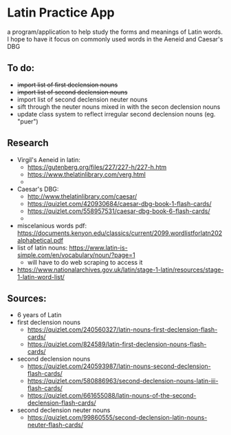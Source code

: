 # Latin Practice App

a program/application to help study the forms and meanings of Latin words. I hope to have it focus on commonly used words in the Aeneid and Caesar's DBG

## To do:
- ~~import list of first declension nouns~~
- ~~import list of second declension nouns~~
- import list of second declension neuter nouns
- sift through the neuter nouns mixed in with the secon declension nouns
- update class system to reflect irregular second declension nouns (eg. "puer") 

## Research
- Virgil's Aeneid in latin: 
    - https://gutenberg.org/files/227/227-h/227-h.htm
    - https://www.thelatinlibrary.com/verg.html
    - 
- Caesar's DBG:
    - http://www.thelatinlibrary.com/caesar/
    - https://quizlet.com/420930684/caesar-dbg-book-1-flash-cards/
    - https://quizlet.com/558957531/caesar-dbg-book-6-flash-cards/
    - 
- miscelanious words pdf: https://documents.kenyon.edu/classics/current/2099.wordlistforlatn202alphabetical.pdf
- list of latin nouns: https://www.latin-is-simple.com/en/vocabulary/noun/?page=1
    - will have to do web scraping to access it
- https://www.nationalarchives.gov.uk/latin/stage-1-latin/resources/stage-1-latin-word-list/


## Sources:
- 6 years of Latin
- first declension nouns
    - https://quizlet.com/240560327/latin-nouns-first-declension-flash-cards/
    - https://quizlet.com/824589/latin-first-declension-nouns-flash-cards/
- second declension nouns
    - https://quizlet.com/240593987/latin-nouns-second-declension-flash-cards/
    - https://quizlet.com/580886963/second-declension-nouns-latin-iii-flash-cards/
    - https://quizlet.com/661655088/latin-nouns-of-the-second-declension-flash-cards/
- second declension neuter nouns
    - https://quizlet.com/99860555/second-declension-latin-nouns-neuter-flash-cards/